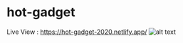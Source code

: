 # hot-gadget
Live View : https://hot-gadget-2020.netlify.app/
![alt text](https://i.ibb.co/Gc7rT4Q/hot-gadget.png)
